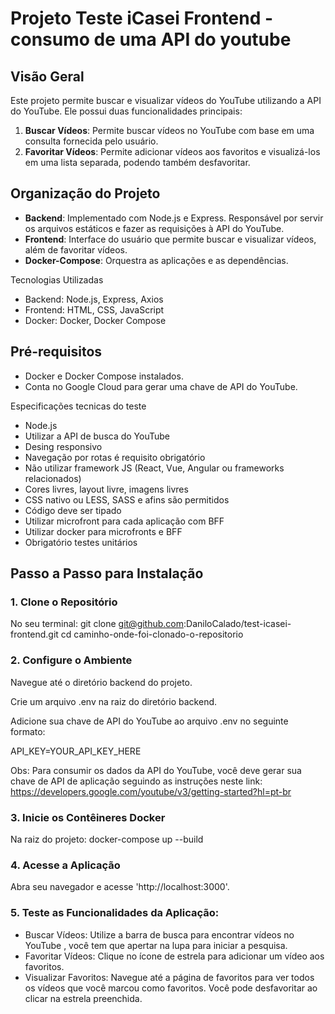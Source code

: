 
# Projeto Teste iCasei Frontend - consumo de uma API do youtube

## Visão Geral

Este projeto permite buscar e visualizar vídeos do YouTube utilizando a API do YouTube. Ele possui duas funcionalidades principais:

1. **Buscar Vídeos**: Permite buscar vídeos no YouTube com base em uma consulta fornecida pelo usuário.
2. **Favoritar Vídeos**: Permite adicionar vídeos aos favoritos e visualizá-los em uma lista separada, podendo também desfavoritar.

## Organização do Projeto

- **Backend**: Implementado com Node.js e Express. Responsável por servir os arquivos estáticos e fazer as requisições à API do YouTube.
- **Frontend**: Interface do usuário que permite buscar e visualizar vídeos, além de favoritar vídeos.
- **Docker-Compose**: Orquestra as aplicações e as dependências.

Tecnologias Utilizadas
- Backend: Node.js, Express, Axios
- Frontend: HTML, CSS, JavaScript
- Docker: Docker, Docker Compose

## Pré-requisitos

- Docker e Docker Compose instalados.
- Conta no Google Cloud para gerar uma chave de API do YouTube.

Especificações tecnicas do teste

- Node.js
- Utilizar a API de busca do YouTube
- Desing responsivo
- Navegação por rotas é requisito obrigatório
- Não utilizar framework JS (React, Vue, Angular ou frameworks relacionados)
- Cores livres, layout livre, imagens livres
- CSS nativo ou LESS, SASS e afins são permitidos
- Código deve ser tipado
- Utilizar microfront para cada aplicação com BFF
- Utilizar docker para microfronts e BFF
- Obrigatório testes unitários


## Passo a Passo para Instalação

### 1. Clone o Repositório

No seu terminal:
git clone git@github.com:DaniloCalado/test-icasei-frontend.git
cd caminho-onde-foi-clonado-o-repositorio

### 2. Configure o Ambiente
Navegue até o diretório backend do projeto.

Crie um arquivo .env na raiz do diretório backend.

Adicione sua chave de API do YouTube ao arquivo .env no seguinte formato:

API_KEY=YOUR_API_KEY_HERE

Obs: Para consumir os dados da API do YouTube, você deve gerar sua chave de API de aplicação seguindo as instruções neste link:
https://developers.google.com/youtube/v3/getting-started?hl=pt-br

### 3. Inicie os Contêineres Docker
Na raiz do projeto:
docker-compose up --build

### 4. Acesse a Aplicação
Abra seu navegador e acesse 'http://localhost:3000'.

### 5. Teste as Funcionalidades da Aplicação:
- Buscar Vídeos: Utilize a barra de busca para encontrar vídeos no YouTube , você tem que apertar na lupa para iniciar a pesquisa.
- Favoritar Vídeos: Clique no ícone de estrela para adicionar um vídeo aos favoritos.
- Visualizar Favoritos: Navegue até a página de favoritos para ver todos os vídeos que você marcou como favoritos.
Você pode desfavoritar ao clicar na estrela preenchida.


